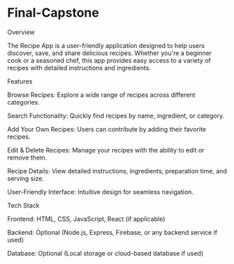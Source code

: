 # Final-Capstone

Overview

The Recipe App is a user-friendly application designed to help users discover, save, and share delicious recipes. Whether you're a beginner cook or a seasoned chef, this app provides easy access to a variety of recipes with detailed instructions and ingredients.

Features

Browse Recipes: Explore a wide range of recipes across different categories.

Search Functionality: Quickly find recipes by name, ingredient, or category.

Add Your Own Recipes: Users can contribute by adding their favorite recipes.

Edit & Delete Recipes: Manage your recipes with the ability to edit or remove them.

Recipe Details: View detailed instructions, ingredients, preparation time, and serving size.

User-Friendly Interface: Intuitive design for seamless navigation.

Tech Stack

Frontend: HTML, CSS, JavaScript, React (if applicable)

Backend: Optional (Node.js, Express, Firebase, or any backend service if used)

Database: Optional (Local storage or cloud-based database if used)

